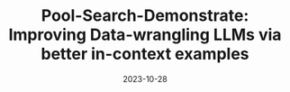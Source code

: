 ---
title: 'Pool-Search-Demonstrate: Improving Data-wrangling LLMs via better in-context examples'
excerpt: 'Changho Shin\*, **Joon Suk Huh**\*, Elina Choi, *NeurIPS 2023 2nd Table Representation Learning Workshop*.'
collection: publications
link: 'https://openreview.net/pdf?id=6Kb3pE9nWQ'
date: 2023-10-28
---